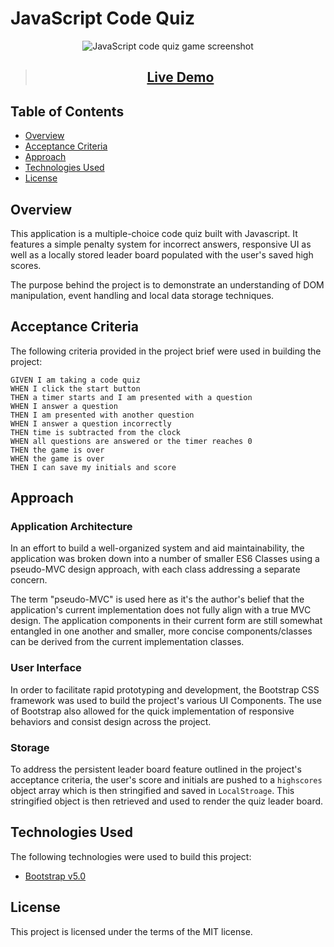 # JavaScript Code Quiz

<p align="center">
  <img src="./assets/img/screenshot.gif" alt="JavaScript code quiz game screenshot">
</p>

> <h2 align="center"><a  href="https://kevin-aminzadeh.github.io/javascript-code-quiz/">Live Demo</a></h2>

## Table of Contents

- [Overview](#overview)
- [Acceptance Criteria](#acceptance-criteria)
- [Approach](#approach)
- [Technologies Used](#technologies-used)
- [License](#license)

## Overview

This application is a multiple-choice code quiz built with Javascript. It features a simple penalty system for incorrect answers, responsive UI as well as a locally stored leader board populated with the user's saved high scores.

The purpose behind the project is to demonstrate an understanding of DOM manipulation, event handling and local data storage techniques.

## Acceptance Criteria

The following criteria provided in the project brief were used in building the project:

```
GIVEN I am taking a code quiz
WHEN I click the start button
THEN a timer starts and I am presented with a question
WHEN I answer a question
THEN I am presented with another question
WHEN I answer a question incorrectly
THEN time is subtracted from the clock
WHEN all questions are answered or the timer reaches 0
THEN the game is over
WHEN the game is over
THEN I can save my initials and score
```

## Approach

### Application Architecture

In an effort to build a well-organized system and aid maintainability, the application was broken down into a number of smaller ES6 Classes using a pseudo-MVC design approach, with each class addressing a separate concern.

The term "pseudo-MVC" is used here as it's the author's belief that the application's current implementation does not fully align with a true MVC design. The application components in their current form are still somewhat entangled in one another and smaller, more concise components/classes can be derived from the current implementation classes.

### User Interface

In order to facilitate rapid prototyping and development, the Bootstrap CSS framework was used to build the project's various UI Components. The use of Bootstrap also allowed for the quick implementation of responsive behaviors and consist design across the project.

### Storage

To address the persistent leader board feature outlined in the project's acceptance criteria, the user's score and initials are pushed to a `highscores` object array which is then stringified and saved in `LocalStroage`. This stringified object is then retrieved and used to render the quiz leader board.

## Technologies Used

The following technologies were used to build this project:

- [Bootstrap v5.0](https://getbootstrap.com/docs/5.0/getting-started/introduction/)

## License

This project is licensed under the terms of the MIT license.
